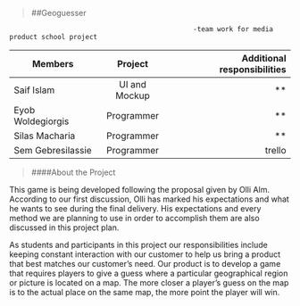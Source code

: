 



>##Geoguesser

                                                  -team work for media product school project

| Members               | Project       | Additional responsibilities  |
| ----------------------|:-------------:| ----------------------------:|
| Saif Islam            | UI and Mockup | **            	       |
| Eyob Woldegiorgis     | Programmer    | **            	       |
| Silas Macharia        | Programmer    | **                           |
| Sem Gebresilassie     | Programmer    | trello           |

	
>####About the Project


<p>This game is being developed following the proposal given by Olli Alm. According to our first discussion, Olli has marked his expectations and what he wants to see during the final delivery. His expectations and every method we are planning to use in order to accomplish them are also discussed in this project plan.


<p>As students and participants in this project our responsibilities include keeping constant interaction with our customer to help us bring a product that best matches our customer’s need. Our product is to develop a game that requires players to give a guess where a particular geographical region or picture is located on a map. The more closer a player’s guess on the map is to the actual place on the same map, the more point the player will win.
